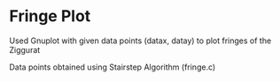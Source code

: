 # Fringe Plot

Used Gnuplot with given data points (datax, datay) to plot fringes of the Ziggurat

Data points obtained using Stairstep Algorithm (fringe.c)
